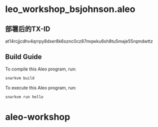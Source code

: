# leo_workshop_bsjohnson.aleo

## 部署后的TX-ID
at14rcjjcdhv4qrrpy8dxer8k6sznc0cz87mqwku6sh8tu5maje55rqmdwttz

## Build Guide

To compile this Aleo program, run:
```bash
snarkvm build
```

To execute this Aleo program, run:
```bash
snarkvm run hello
```
# aleo-workshop
